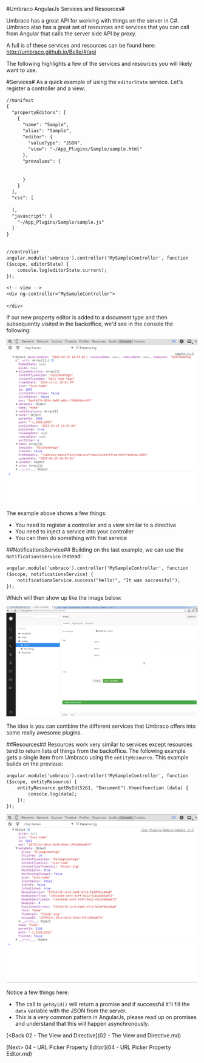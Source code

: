 #Umbraco AngularJs Services and Resources#

Umbraco has a great API for working with things on the server in C#.  Umbraco also has a great set of resources and services that you can call from Angular that calls the server side API by proxy.

A full is of these services and resources can be found here: http://umbraco.github.io/Belle/#/api

The following highlights a few of the services and resources you will likely want to use.

#Services#
As a quick example of using the `editorState` service.  Let's register a controller and a view:

```
//manifest
{
  "propertyEditors": [
    {
      "name": "Sample",
      "alias": "Sample",
      "editor": {
        "valueType": "JSON",
        "view": "~/App_Plugins/Sample/sample.html"
      },
      "prevalues": {
        
        
      }
    }
  ],
  "css": [
   
  ],
  "javascript": [
    "~/App_Plugins/Sample/sample.js"
  ]
}


```

```
//controller
angular.module('umbraco').controller('MySampleController', function ($scope, editorState) {
    console.log(editorState.current);
});
```

```
<!-- view -->
<div ng-controller="MySampleController">

</div>
```

If our new property editor is added to a document type and then subsequently visited in the backoffice, we'd see in the console the following:

![editorState](assets/editorState.png)

The example above shows a few things:

* You need to register a controller and a view similar to a directive
* You need to inject a service into your controller
* You can then do something with that service

##NotificationsService##
Building on the last example, we can use the `NotificationsService` instead:

```
angular.module('umbraco').controller('MySampleController', function ($scope, notificationsService) {
    notificationsService.success("Hello!", "It was successful");
});
```

Which will then show up like the image below:

![notification](assets/notification-success.png)

The idea is you can combine the different services that Umbraco offers into some really awesome plugins.

##Resources##
Resources work very similar to services except resources tend to return lists of things from the backoffice.  The following example gets a single item from Umbraco using the `entityResource`.  This example builds on the previous:

```
angular.module('umbraco').controller('MySampleController', function ($scope, entityResource) {
    entityResource.getById(5261, "Document").then(function (data) {
        console.log(data);
    });
});
```

![entityResource](assets/entityResource.png)

Notice a few things here:
* The call to `getById()` will return a promise and if successful it'll fill the `data` variable with the JSON from the server.
* This is a very common pattern in AngularJs, please read up on promises and understand that this will happen asynchronously.

[<Back 02 - The View and Directive](02 - The View and Directive.md)

[Next> 04 - URL Picker Property Editor](04 - URL Picker Property Editor.md)
